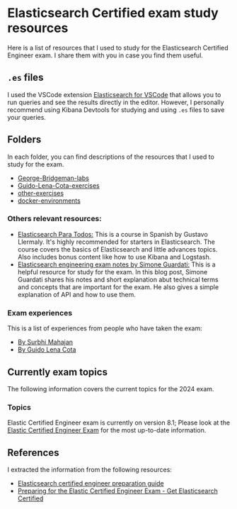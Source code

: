 # Elasticsearch Certified exam study resources

Here is a list of resources that I used to study for the Elasticsearch Certified Engineer exam. I share them with you in case you find them useful.

## `.es` files

I used the VSCode extension [Elasticsearch for VSCode](https://marketplace.visualstudio.com/items?itemName=ria.elastic) that allows you to run queries and see the results directly in the editor. However, I personally recommend using Kibana Devtools for studying and using `.es` files to save your queries.

## Folders

In each folder, you can find descriptions of the resources that I used to study for the exam.

- [George-Bridgeman-labs](George-Bridgeman-labs/README.md)
- [Guido-Lena-Cota-exercises](Guido-Lena-Cota-exercises/README.md)
- [other-exercises](others-exercises/README.md)
- [docker-environments](docker-environments/README.md)

### Others relevant resources:

- [Elasticsearch Para Todos:](https://www.udemy.com/share/108Xxg3@KSyfcpPQBlnmfWBVN7kZGeGN5g_CE7XDQIlevo2gJDuM3qQnKBvrgARJ7inwMOW5rw==/) This is a course in Spanish by Gustavo Llermaly. It's highly recommended for starters in Elasticsearch. The course covers the basics of Elasticsearch and little advances topics. Also includes bonus content like how to use Kibana and Logstash.
- [Elasticsearch engineering exam notes by Simone Guardati:](https://www.pistocop.dev/posts/es_engineer_exam_notes) This is a helpful resource for study for the exam. In this blog post, Simone Guardati shares his notes and short explanation abut technical terms and concepts that are important for the exam. He also gives a simple explanation of API and how to use them.

### Exam experiences

This is a list of experiences from people who have taken the exam:

- [By Surbhi Mahajan](https://www.linkedin.com/pulse/elastic-certified-engineer-exam-my-experience-how-i-surbhi-mahajan/)
- [By Guido Lena Cota](https://medium.com/pcg-dach/elastic-certified-engineer-exam-what-to-expect-and-how-to-rock-it-cf409ed48d7b)

## Currently exam topics

The following information covers the current topics for the 2024 exam.

### Topics

Elastic Certified Engineer exam is currently on version 8.1; Please look at the [Elastic Certified Engineer Exam](https://www.elastic.co/es/training/elastic-certified-engineer-exam) for the most up-to-date information.

## References

I extracted the information from the following resources:

- [Elasticsearch certified engineer preparation guide](https://raman-kasthuri.medium.com/elastic-search-certified-engineer-preparation-guide-b1f591e4026e)
- [Preparing for the Elastic Certified Engineer Exam - Get Elasticsearch Certified](https://youtu.be/9UpB-s_ZfNE?si=XhO9DjM2N6FkHtTV)
